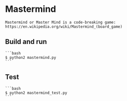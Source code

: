 # Mastermind

    Mastermind or Master Mind is a code-breaking game: https://en.wikipedia.org/wiki/Mastermind_(board_game)

## Build and run
    ```bash
    $ python2 mastermind.py
    ```

## Test

    ```bash
    $ python2 mastermind_test.py
    ```
